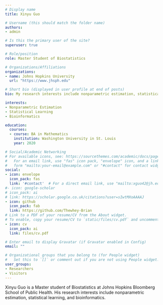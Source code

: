 ```yaml
---
# Display name
title: Xinyu Guo

# Username (this should match the folder name)
authors:
- admin

# Is this the primary user of the site?
superuser: true

# Role/position
role: Master Student of Biostatistics

# Organizations/Affiliations
organizations:
- name: Johns Hopkins University
  url: "https://www.jhsph.edu"

# Short bio (displayed in user profile at end of posts)
bio: My research interests include nonparametric estimation, statistical learning, and bioinformatics.

interests:
- Nonparametric Estimation
- Statistical Learning
- Bioinformatics

education:
  courses:
  - course: BA in Mathematics
    institution: Washington University in St. Louis
    year: 2020

# Social/Academic Networking
# For available icons, see: https://sourcethemes.com/academic/docs/page-builder/#icons
#   For an email link, use "fas" icon pack, "envelope" icon, and a link in the
#   form "mailto:your-email@example.com" or "#contact" for contact widget.
social:
- icon: envelope
  icon_pack: fas
  link: '#contact'  # For a direct email link, use "mailto:xguo42@jh.edu".
#- icon: google-scholar
# icon_pack: ai
# link: https://scholar.google.co.uk/citations?user=sIwtMXoAAAAJ
- icon: github
  icon_pack: fab
  link: https://github.com/Thewhey-Brian
# Link to a PDF of your resume/CV from the About widget.
# To enable, copy your resume/CV to `static/files/cv.pdf` and uncomment the lines below.
- icon: cv
  icon_pack: ai
  link: files/cv.pdf

# Enter email to display Gravatar (if Gravatar enabled in Config)
email: ""

# Organizational groups that you belong to (for People widget)
#   Set this to `[]` or comment out if you are not using People widget.
user_groups:
- Researchers
- Visitors
---
```


Xinyu Guo is a Master student of Biostatistics at Johns Hopkins Bloomberg School of Public Health. His research interests include nonparametric estimation, statistical learning, and bioinformatics.

